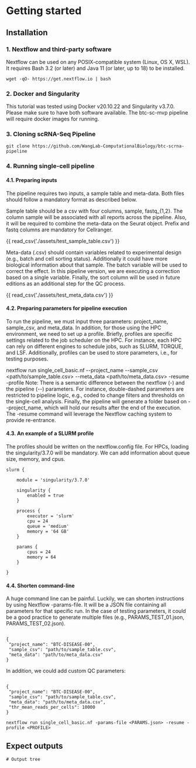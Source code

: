 # Getting started

## Installation

### 1. Nextflow and third-party software
Nextflow can be used on any POSIX-compatible system (Linux, OS X, WSL). It requires Bash 3.2 (or later) and Java 11 (or later, up to 18) to be installed.

```{ .bash .copy }
wget -qO- https://get.nextflow.io | bash
```

### 2. Docker and Singularity
This tutorial was tested using Docker v20.10.22 and Singularity v3.7.0. Please make sure to have both software available. The btc-sc-mvp pipeline will require docker images for running.

### 3. Cloning scRNA-Seq Pipeline

```{ .bash .copy }
git clone https://github.com/WangLab-ComputationalBiology/btc-scrna-pipeline
```

### 4. Running single-cell pipeline
#### 4.1. Preparing inputs
The pipeline requires two inputs, a sample table and meta-data. Both files should follow a mandatory format as described below.

Sample table should be a csv with four columns, sample, fastq_{1,2}. The column sample will be associated with all reports across the pipeline. Also, it will be required to combine the meta-data on the Seurat object. Prefix and fastq columns are mandatory for Cellranger.

{{ read_csv('./assets/test_sample_table.csv') }}

Meta-data (.csv) should contain variables related to experimental design (e.g., batch and cell sorting status). Additionally it could have more biological information about that sample. The batch variable will be used to correct the effect. In this pipeline version, we are executing a correction based on a single variable. Finally, the sort column will be used in future editions as an additional step for the QC process.

{{ read_csv('./assets/test_meta_data.csv') }}

#### 4.2. Preparing parameters for pipeline execution
To run the pipeline, we must input three parameters: project_name, sample_csv, and meta_data. In addition, for those using the HPC environment, we need to set up a profile. Briefly, profiles are specific settings related to the job scheduler on the HPC. For instance, each HPC can rely on different engines to schedule jobs, such as SLURM, TORQUE, and LSF. Additionally, profiles can be used to store parameters, i.e., for testing purposes.

nextflow run single_cell_basic.nf --project_name <PROJECT> --sample_csv <path/to/sample_table.csv> --meta_data <path/to/meta_data.csv> -resume -profile <PROFILE>
Note: There is a semantic difference between the nextflow (-) and the pipeline (--) parameters. For instance, double-dashed parameters are restricted to pipeline logic, e.g., coded to change filters and thresholds on the single-cell analysis. Finally, the pipeline will generate a folder based on --project_name, which will hold our results after the end of the execution. The -resume command will leverage the Nextflow caching system to provide re-entrance.

#### 4.3. An example of a SLURM profile
The profiles should be written on the nextflow.config file. For HPCs, loading the singularity/3.7.0 will be mandatory. We can add information about queue size, memory, and cpus.

```{ .bash .copy }
slurm {

    module = 'singularity/3.7.0'

    singularity {
        enabled = true
    }

    process {
        executor = 'slurm'
        cpu = 24
        queue = 'medium'
        memory = '64 GB'
    }

    params {
        cpus = 24
        memory = 64
    }

}
```

#### 4.4. Shorten command-line
A huge command line can be painful. Luckily, we can shorten instructions by using Nextflow -params-file. It will be a JSON file containing all parameters for that specific run. In the case of testing parameters, it could be a good practice to generate multiple files (e.g., PARAMS_TEST_01.json, PARAMS_TEST_02.json).

```{ .bash .copy }

{
 "project_name": "BTC-DISEASE-00",
 "sample_csv": "path/to/sample_table.csv",
 "meta_data": "path/to/meta_data.csv"
}
```

In addition, we could add custom QC parameters:

```{ .bash .copy }

{
 "project_name": "BTC-DISEASE-00",
 "sample_csv": "path/to/sample_table.csv",
 "meta_data": "path/to/meta_data.csv",
 "thr_mean_reads_per_cells": 10000
}
```

```{ .bash .copy }
nextflow run single_cell_basic.nf -params-file <PARAMS.json> -resume -profile <PROFILE>
```

## Expect outputs

```{ .bash .copy }
# Output tree
```
